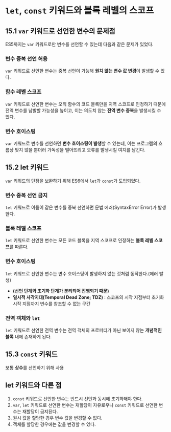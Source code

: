 # `let`, `const` 키워드와 블록 레벨의 스코프

## 15.1 `var` 키워드로 선언한 변수의 문제점
ES5까지는 `var` 키워드로만 변수를 선언할 수 있는데 다음과 같은 문제가 있었다.

### 변수 중복 선언 허용
`var` 키워드로 선언한 변수는 중복 선언이 가능해 **원치 않는 변수 값 변경**이 발생할 수 있다.

### 함수 레벨 스코프
`var` 키워드로 선언한 변수는 오직 함수의 코드 블록만을 지역 스코프로 인정하기 때문에 전역 변수를 남발할 가능성을 높이고, 이는 의도치 않는 **전역 변수 중복**을 발생시킬 수 있다.

### 변수 호이스팅
`var` 키워드로 변수를 선언하면 **변수 호이스팅이 발생**할 수 있는데, 이는 프로그램의 흐름상 맞지 않을 뿐더러 가독성을 떨어뜨리고 오류를 발생시킬 여지를 남긴다.

## 15.2 let 키워드
`var` 키워드의 단점을 보완하기 위해 ES6에서 `let`과 `const`가 도입되었다.

### 변수 중복 선언 금지
`let` 키워드로 이름이 같은 변수를 중복 선언하면 문법 에러(SyntaxError Error)가 발생한다.

### 블록 레벨 스코프
`let` 키워드로 선언한 변수는 모든 코드 블록을 지역 스코프로 인정하는 **블록 레벨 스코프**를 따른다.

### 변수 호이스팅
`let` 키워드로 선언한 변수는 변수 호이스팅이 발생하지 않는 것처럼 동작한다.(에러 발생)
- **(선언 단계와 초기화 단계가 분리되어 진행되기 때문)**
- **일시적 사각지대(Temporal Dead Zone; TDZ)** : 스코프의 시작 지점부터 초기화 시작 지점까지 변수를 참조할 수 없는 구간

### 전역 객체와 `let`
`let` 키워드로 선언한 전역 변수는 전역 객체의 프로퍼티가 아닌 보이지 않는 **개념적인 블록** 내에 존재하게 된다.

## 15.3 `const` 키워드
보통 **상수**를 선언하기 위해 사용

## let 키워드와 다른 점
1. `const` 키워드로 선언한 변수는 반드시 선언과 동시에 초기화해야 한다.
2. `var`, `let` 키워드로 선언한 변수는 재할당이 자유로우나 `const` 키워드로 선언한 변수는 재할당이 금지된다.
3. 원시 값을 할당한 경우 변수 값을 변경할 수 없다.
4. 객체를 할당한 경우에는 값을 변경할 수 있다.
